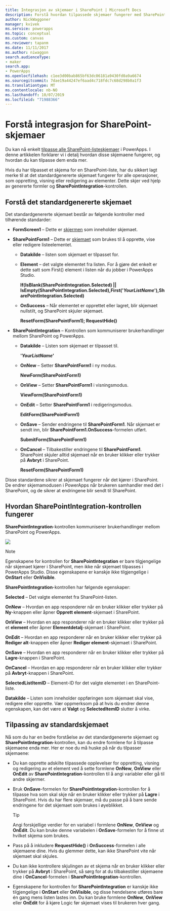 ```yaml
---
title: Integrasjon av skjemaer i SharePoint | Microsoft Docs
description: Forstå hvordan tilpassede skjemaer fungerer med SharePoint
author: NickWaggoner
manager: kvivek
ms.service: powerapps
ms.topic: conceptual
ms.custom: canvas
ms.reviewer: tapanm
ms.date: 11/11/2017
ms.author: niwaggon
search.audienceType:
- maker
search.app:
- PowerApps
ms.openlocfilehash: c1ee3d00bab865bf63dc06181a9430fd0a9a6674
ms.sourcegitcommit: 7dae19a44247ef6aad4c718fdc7c68d298b0a1f3
ms.translationtype: MT
ms.contentlocale: nb-NO
ms.lasthandoff: 10/07/2019
ms.locfileid: "71988366"
---
```

# <a name="understand-sharepoint-forms-integration"></a>Forstå integrasjon for SharePoint-skjemaer
Du kan nå enkelt [tilpasse alle SharePoint-listeskjemaer](customize-list-form.md) i PowerApps. I denne artikkelen forklarer vi i detalj hvordan disse skjemaene fungerer, og hvordan du kan tilpasse dem enda mer.

Hvis du har tilpasset et skjema for en SharePoint-liste, har du sikkert lagt merke til at det standardgenererte skjemaet fungerer for alle operasjoner, som oppretting, visning eller redigering av elementer. Dette skjer ved hjelp av genererte formler og **SharePointIntegration**-kontrollen.

## <a name="understand-the-default-generated-form"></a>Forstå det standardgenererte skjemaet

Det standardgenererte skjemaet består av følgende kontroller med tilhørende standarder:

* **FormScreen1** – Dette er [skjermen](controls/control-screen.md) som inneholder skjemaet.

* **SharePointForm1** – Dette er [skjemaet](working-with-forms.md) som brukes til å opprette, vise eller redigere listeelementet.

    * **Datakilde** – listen som skjemaet er tilpasset for.

    * **Element** – det valgte elementet fra listen. For å gjøre det enkelt er dette satt som First() element i listen når du jobber i PowerApps Studio.

        **If(IsBlank(SharePointIntegration.Selected) || IsEmpty(SharePointIntegration.Selected),First('*YourListName*'),SharePointIntegration.Selected)**

    * **OnSuccess** – Når elementet er opprettet eller lagret, blir skjemaet nullstilt, og SharePoint skjuler skjemaet.

        **ResetForm(SharePointForm1); RequestHide()**

* **SharePointIntegration** – Kontrollen som kommuniserer brukerhandlinger mellom SharePoint og PowerApps.

    * **Datakilde** – Listen som skjemaet er tilpasset til.

        **'*YourListName*'**

    * **OnNew** – Setter **SharePointForm1** i ny modus.

        **NewForm(SharePointForm1)**

    * **OnView** – Setter **SharePointForm1** i visningsmodus.

        **ViewForm(SharePointForm1)**

    * **OnEdit** – Setter **SharePointForm1** i redigeringsmodus.

        **EditForm(SharePointForm1)**

    * **OnSave** – Sender endringene til **SharePointForm1**. Når skjemaet er sendt inn, blir **SharePointForm1.OnSuccess**-formelen utført.

        **SubmitForm(SharePointForm1)**

    * **OnCancel** – Tilbakestiller endringene til **SharePointForm1**. SharePoint skjuler alltid skjemaet når en bruker klikker eller trykker på **Avbryt** i SharePoint.

        **ResetForm(SharePointForm1)**

Disse standardene sikrer at skjemaet fungerer når det kjører i SharePoint. De endrer skjemamodusen i PowerApps når brukeren samhandler med det i SharePoint, og de sikrer at endringene blir sendt til SharePoint.

## <a name="understand-the-sharepointintegration-control"></a>Hvordan SharePointIntegration-kontrollen fungerer
**SharePointIntegration**-kontrollen kommuniserer brukerhandlinger mellom SharePoint og PowerApps.

![](./media/sharepoint-form-integration/sharepointintegration-object.png)

>[!NOTE]
>Egenskapene for kontrollen for **SharePointIntegration** er bare tilgjengelige når skjemaet kjører i SharePoint, men ikke når skjemaet tilpasses i PowerApps Studio. Disse egenskapene er kanskje ikke tilgjengelige i **OnStart** eller **OnVisible**. 

**SharePointIntegration**-kontrollen har følgende egenskaper:

**Selected** – Det valgte elementet fra SharePoint-listen.

**OnNew** – Hvordan en app responderer når en bruker klikker eller trykker på **Ny**-knappen eller åpner **Opprett element**-skjemaet i SharePoint.

**OnView** – Hvordan en app responderer når en bruker klikker eller trykker på et **element** eller åpner **Elementdetalj**-skjemaet i SharePoint.

**OnEdit** – Hvordan en app responderer når en bruker klikker eller trykker på **Rediger alt**-knappen eller åpner **Rediger element**-skjemaet i SharePoint.

**OnSave** – Hvordan en app responderer når en bruker klikker eller trykker på **Lagre**-knappen i SharePoint.

**OnCancel** – Hvordan en app responderer når en bruker klikker eller trykker på **Avbryt**-knappen i SharePoint.

**SelectedListItemID** – Element-ID for det valgte elementet i en SharePoint-liste.

**Datakilde** – Listen som inneholder oppføringen som skjemaet skal vise, redigere eller opprette. Vær oppmerksom på at hvis du endrer denne egenskapen, kan det være at **Valgt** og **SelectedItemID** slutter å virke.

## <a name="customize-the-default-form"></a>Tilpassing av standardskjemaet
Nå som du har en bedre forståelse av det standardgenererte skjemaet og **SharePointIntegration**-kontrollen, kan du endre formlene for å tilpasse skjemaene enda mer. Her er noe du må huske på når du tilpasser skjemaene:

* Du kan opprette adskilte tilpassede opplevelser for oppretting, visning og redigering av et element ved å sette formlene **OnNew**, **OnView** eller **OnEdit** av **SharePointIntegration**-kontrollen til å angi variabler eller gå til andre skjermer.

* Bruk **OnSave**-formelen for **SharePointIntegration**-kontrollen for å tilpasse hva som skal skje når en bruker klikker eller trykker på **Lagre** i SharePoint. Hvis du har flere skjemaer, må du passe på å bare sende endringene for det skjemaet som brukes i øyeblikket.

  > [!TIP]
  >    Angi forskjellige verdier for en variabel i formlene **OnNew**, **OnView** og **OnEdit**. Du kan bruke denne variabelen i **OnSave**-formelen for å finne ut hvilket skjema som brukes.

* Pass på å inkludere **RequestHide()** i **OnSuccess**-formelen i alle skjemaene dine. Hvis du glemmer dette, kan ikke SharePoint vite når skjemaet skal skjules.

* Du kan ikke kontrollere skjulingen av et skjema når en bruker klikker eller trykker på **Avbryt** i SharePoint, så sørg for at du tilbakestiller skjemaene dine i **OnCancel**-formelen i **SharePointIntegration**-kontrollen.

* Egenskapene for kontrollen for **SharePointIntegration** er kanskje ikke tilgjengelige i **OnStart** eller **OnVisible**, og disse hendelsene utføres bare én gang mens listen lastes inn. Du kan bruke formlene **OnNew**, **OnView** eller **OnEdit** for å kjøre Logic før skjemaet vises til brukeren hver gang. 
